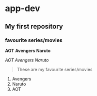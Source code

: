 # app-dev
## My first repository 
### favourite series/movies

**AOT**
**Avengers**
**Naruto**

*AOT*
*Avengers*
*Naruto*

>These are my favourite series/movies

1. Avengers
2. Naruto
3. AOT 
